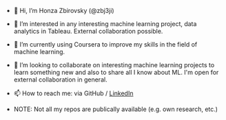 - 👋 Hi, I’m Honza Zbirovsky (@zbj3ji)
- 👀 I’m interested in any interesting machine learning project, data analytics in Tableau. External collaboration possible.
- 🌱 I’m currently using Coursera to improve my skills in the field of machine learning.
- 💞️ I’m looking to collaborate on interesting machine learning projects to learn something new and also to share all I know about ML. I'm open for external collaboration in general.
- 📫 How to reach me: via GitHub / [LinkedIn](https://www.linkedin.com/in/jan-zbirovsky/)

- NOTE: Not all my repos are publically available (e.g. own research, etc.)

<!---
zbj3ji/zbj3ji is a ✨ special ✨ repository because its `README.md` (this file) appears on your GitHub profile.
You can click the Preview link to take a look at your changes.
--->
